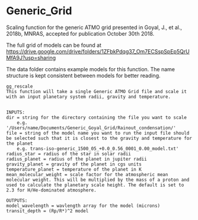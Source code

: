 # Generic_Grid
Scaling function for the generic ATMO grid presented in Goyal, J., et al., 2018b, MNRAS, accepted for publication October 30th 2018.

The full grid of models can be found at https://drive.google.com/drive/folders/1ZFbkPdqg37_Om7ECSspSpEp5QrUMfA9J?usp=sharing

The data folder contains example models for this function. The name structure is kept consistent between models for better reading.

	gg_rescale
	This function will take a single Generic ATMO Grid file and scale it 
	with an input planetary system radii, gravity and temperature. 


	INPUTS:
	dir = string for the directory containing the file you want to scale
		e.g. '/Users/name/Documents/Generic_Goyal_Grid/Rainout_condensation/'
	file = string of the model name you want to run the input file should be selected such that it is closest to the gravity and temperature for the planet
		e.g. trans-iso-generic_1500_05_+0.0_0.56_0001_0.00_model.txt'
	radius_star = radius of the star in solar radii
	radius_planet = radius of the planet in jupiter radii
	gravity_planet = gravity of the planet in cgs units
	temperature_planet = temperature of the planet in K
	mean_molecular_weight = scale factor for the atmospheric mean molecular weight. This will be multiplied by the mass of a proton and used to calculate the planetary scale height. The default is set to 2.3 for H/He-dominated atmosphere.
	
	OUTPUTS:
	model_wavelength = wavlength array for the model (microns)
	transit_depth = (Rp/R*)^2 model
	
